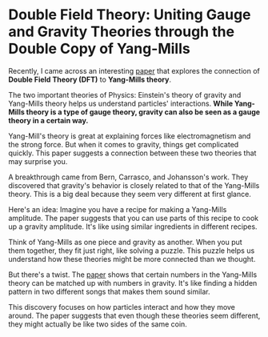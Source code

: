 # Double Field Theory: Uniting Gauge and Gravity Theories through the Double Copy of Yang-Mills


Recently, I came across an interesting [paper](https://doi.org/10.1103%2Fphysrevd.105.045012) that explores the connection of **Double Field Theory (DFT)** to **Yang-Mills theory**. 

The two important theories of Physics: Einstein's theory of gravity and Yang-Mills theory helps us understand particles' interactions.
**While Yang-Mills theory is a type of gauge theory, gravity can also be seen as a gauge theory in a certain way.**

Yang-Mill's theory is great at explaining forces like electromagnetism and the strong force. But when it comes to gravity, things get 
complicated quickly. This paper suggests a connection between these two theories that may surprise you.

A breakthrough came from Bern, Carrasco, and Johansson's work. They discovered that gravity's behavior is closely 
related to that of the Yang-Mills theory. This is a big deal because they seem very different at first glance.

Here's an idea: Imagine you have a recipe for making a Yang-Mills amplitude. The paper suggests that you can use parts of this recipe 
to cook up a gravity amplitude. It's like using similar ingredients in different recipes.

Think of Yang-Mills as one piece and gravity as another. When you put them together, they fit just right, 
like solving a puzzle. This puzzle helps us understand how these theories might be more connected than we thought.

But there's a twist. The [paper](https://doi.org/10.1103%2Fphysrevd.105.045012) shows that certain numbers in the Yang-Mills theory 
can be matched up with numbers in gravity. It's like finding a hidden pattern in two different songs that makes them sound similar.

This discovery focuses on how particles interact and how they move around. 
The paper suggests that even though these theories seem different, they might actually be like two sides of the same coin. 


